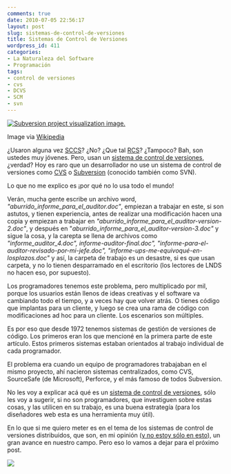 ```yaml
---
comments: true
date: 2010-07-05 22:56:17
layout: post
slug: sistemas-de-control-de-versiones
title: Sistemas de Control de Versiones
wordpress_id: 411
categories:
- La Naturaleza del Software
- Programación
tags:
- control de versiones
- cvs
- DCVS
- SCM
- svn
---
```


[![Subversion project visualization image.](http://upload.wikimedia.org/wikipedia/commons/thumb/4/4e/Subversion_project_visualization.svg/300px-Subversion_project_visualization.svg.png)](http://commons.wikipedia.org/wiki/File:Subversion_project_visualization.svg)

Image via [Wikipedia](http://commons.wikipedia.org/wiki/File:Subversion_project_visualization.svg)

¿Usaron alguna vez [SCCS](http://en.wikipedia.org/wiki/Source_Code_Control_System)? ¿No? ¿Que tal [RCS](http://en.wikipedia.org/wiki/Revision_Control_System)? ¿Tampoco? Bah, son ustedes muy jóvenes. Pero, usan un [sistema de control de versiones](http://es.wikipedia.org/wiki/Control_de_versiones), ¿verdad? Hoy es raro que un desarrollador no use un sistema de  control de versiones como [CVS](http://www.nongnu.org/cvs) o [Subversion](http://en.wikipedia.org/wiki/Subversion_%28software%29) (conocido también como SVN).

  


Lo que no me explico es ¡por qué no lo usa todo el mundo!

  


Verán, mucha gente escribe un archivo word, _"aburrido_informe_para_el_auditor.doc"_, empiezan a trabajar en este, si son astutos, y tienen experiencia,  antes de realizar una modificación hacen una copia y empiezan a trabajar en _"aburrido_informe_para_el_auditor-version-2.doc"_, y después en "_aburrido_informe_para_el_auditor-version-3.doc"_ y sigue la cosa, y la carepta se llena de archivos como  _"informe_auditor_4.doc", informe-auditor-final.doc", "informe-para-el-auditor-revisado-por-mi-jefe.doc", "informe-ups-me-equivoqué-en-losplazos.doc"_ y así, la carpeta de trabajo es un desastre, si es que usan carpeta, y no lo tienen desparramado en el escritorio (los lectores de LNDS no hacen eso, por supuesto).

  


Los programadores tenemos este problema, pero multiplicado por mil, porque los usuarios están llenos de ideas creativas y el software va cambiando todo el tiempo, y a veces hay que volver atrás. O tienes código que implantas para un cliente, y luego se crea una rama de código con modificaciones ad hoc para un cliente. Los escenarios son múltiples.

  


Es por eso que desde 1972 tenemos sistemas de gestión de versiones de código. Los primeros eran los que mencioné en la primera parte de este artículo. Estos primeros sistemas estaban orientados al trabajo individual de cada programador.

  


El problema era cuando un equipo de programadores trabajaban en el mismo proyecto, ahí nacieron sistemas centralizados, como CVS, SourceSafe (de Microsoft), Perforce, y el más famoso de todos Subversion.

  


No les voy a explicar acá qué es un [sistema de control de versiones](http://es.wikipedia.org/wiki/Control_de_versiones), sólo les voy a sugerir, si no son programadores, que investiguen sobre estas cosas, y las utilicen en su trabajo, es una buena estrategía (para los diseñadores web esta es una herramienta muy útil).

  


En lo que si me quiero meter es en el tema de los sistemas de control de versiones distribuidos, que son, en mi opinión ([y no estoy sólo en esto](http://joelonsoftware.com/items/2010/03/17.html)), un gran avance en nuestro campo. Pero eso lo vamos a dejar para el próximo post.

  





![](http://img.zemanta.com/pixy.gif?x-id=a71a4cd2-f1fa-444d-932e-898741428a73)



